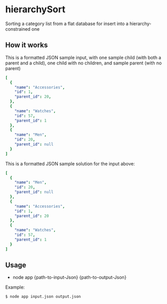 # hierarchySort

Sorting a category list from a flat database for insert into a hierarchy-constrained one

## How it works

This is a formatted JSON sample input, with one sample child (with both a parent and a child), one child with no children, and sample parent (with no parent)
```yaml
[
  {
    "name": "Accessories",
    "id": 1,
    "parent_id": 20,
  },
  {
    "name": "Watches",
    "id": 57,
    "parent_id": 1
  },
  {
    "name": "Men",
    "id": 20,
    "parent_id": null
  }
]
```

This is a formatted JSON sample solution for the input above:
```yaml
[
  {
    "name": "Men",
    "id": 20,
    "parent_id": null
  },
  {
    "name": "Accessories",
    "id": 1,
    "parent_id": 20
  },
  {
    "name": "Watches",
    "id": 57,
    "parent_id": 1
  }
]
```

## Usage

* node app {path-to-input-Json} {path-to-output-Json}

Example:
    
    $ node app input.json output.json   
